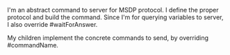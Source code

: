 I'm an abstract command to server for MSDP protocol. 
I define the proper protocol and build the command. 
Since I'm for querying variables to server, I also override #waitForAnswer.

My children implement the concrete commands to send, by overriding #commandName.